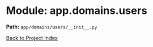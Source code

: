 # Module: app.domains.users

**Path:** `app/domains/users/__init__.py`

[Back to Project Index](../../../../index.md)
